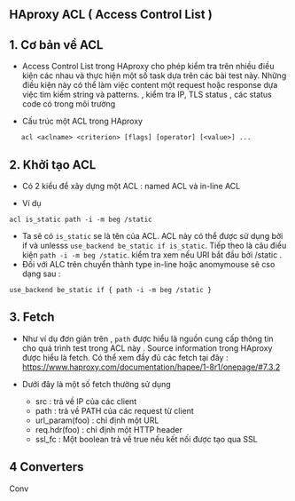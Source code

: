 
## HAproxy ACL ( Access Control List ) 


## 1. Cơ bản về ACL
- Access Control List trong HAproxy cho phép kiểm tra trên nhiều điều kiện các nhau và thực hiện một số task dựa trên các bài test này. Những điều kiện này có thể làm việc content một request hoặc response dựa việc tìm kiếm string và patterns. , kiểm tra IP, TLS status , các status code có trong môi trường

- Cấu trúc một ACL trong HAproxy
```
   acl <aclname> <criterion> [flags] [operator] [<value>] ...
```

## 2. Khởi tạo ACL

- Có 2 kiểu để xây dựng một ACL : named ACL và in-line ACL


- Ví dụ
```
acl is_static path -i -m beg /static
```

- Ta sẽ có `is_static` se là tên của ACL. ACL này có thể được sử dụng bởi if và unlesss `use_backend be_static if is_static`. Tiếp theo là câu điều kiện `path -i -m beg /static`. kiểm tra xem nếu URI bắt đầu bởi /static  .
- Đối với ALC trên chuyển thành type in-line hoặc anomymouse sẽ cso dạng sau :
```
use_backend be_static if { path -i -m beg /static }
```

## 3. Fetch

- Như ví dụ đơn giản trên , `path`  được hiểu là nguồn cung cấp thông tin cho quá trình test trong ACL này . Source information trong HAproxy được hiểu là fetch. Có thể xem đầy đủ các fetch tại đây  : https://www.haproxy.com/documentation/hapee/1-8r1/onepage/#7.3.2

- Dưới đây là một số fetch thường sử dụng
	- src : trả về IP của các client
	- path : trả về PATH của các request từ client
	- url_param(foo) : chỉ định một URL 
	- req.hdr(foo)  : chỉ định một HTTP header
	- ssl_fc : Một boolean trả về true nếu kết nối được tạo qua SSL 

## 4 Converters
Conv

